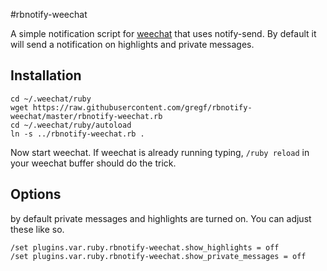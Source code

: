 #rbnotify-weechat

A simple notification script for [weechat](http://weechat.org) that uses notify-send. By default it will send a notification on highlights and private
messages.

## Installation

```shell
cd ~/.weechat/ruby
wget https://raw.githubusercontent.com/gregf/rbnotify-weechat/master/rbnotify-weechat.rb
cd ~/.weechat/ruby/autoload
ln -s ../rbnotify-weechat.rb .
```

Now start weechat. If weechat is already running typing, `/ruby reload` in your weechat buffer should do the trick.

## Options

by default private messages and highlights are turned on. You can adjust these like so.

```
/set plugins.var.ruby.rbnotify-weechat.show_highlights = off
/set plugins.var.ruby.rbnotify-weechat.show_private_messages = off
```

